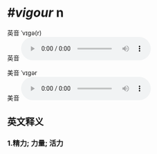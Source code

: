# ***\#vigour*** n
英音 ˈvɪɡə(r)  
英音
<audio src="./media/vigour1_AAC.aac" controls="controls"></audio>

美音 ˈvɪɡər  
美音
<audio src="./media/vigour2_AAC.aac" controls="controls"></audio>



  

英文释义
---
### 1.**精力; 力量; 活力**  


